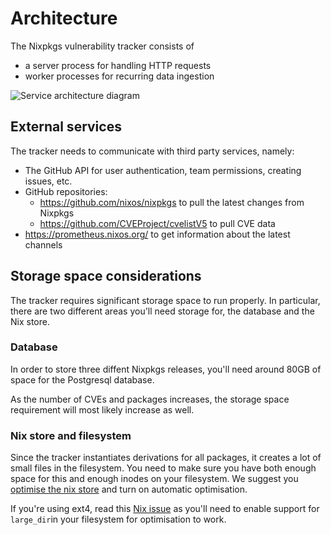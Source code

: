 # Architecture

The Nixpkgs vulnerability tracker consists of

- a server process for handling HTTP requests
- worker processes for recurring data ingestion

![Service architecture diagram](./architecture.mermaid)

## External services

The tracker needs to communicate with third party services, namely:

- The GitHub API for user authentication, team permissions, creating issues, etc.
- GitHub repositories:
  - https://github.com/nixos/nixpkgs to pull the latest changes from Nixpkgs
  - https://github.com/CVEProject/cvelistV5 to pull CVE data
- https://prometheus.nixos.org/ to get information about the latest channels

## Storage space considerations

The tracker requires significant storage space to run properly.
In particular, there are two different areas you'll need storage for, the database and the Nix store.

### Database

In order to store three diffent Nixpkgs releases, you'll need around 80GB of space for the Postgresql database.

As the number of CVEs and packages increases, the storage space requirement will most likely increase as well.

### Nix store and filesystem

Since the tracker instantiates derivations for all packages, it creates a lot of small files in the filesystem.
You need to make sure you have both enough space for this and enough inodes on your filesystem.
We suggest you [optimise the nix store](https://wiki.nixos.org/wiki/Storage_optimization) and turn on automatic
optimisation.

If you're using ext4, read this [Nix issue](https://github.com/NixOS/nix/issues/1522) as you'll need to enable support for `large_dir`in your filesystem for optimisation to work.
